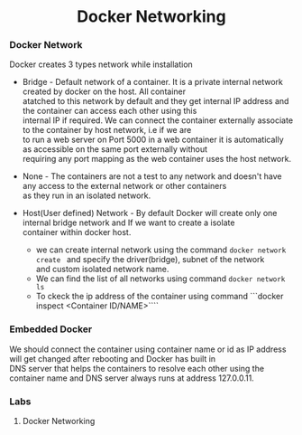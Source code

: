 <h1 align="center"> Docker Networking </h1>

### Docker Network

Docker creates 3 types network while installation

* Bridge - Default network of a container. It is a private internal network created by docker on the host. All container <br />
atatched to this network by default and they get internal IP address and the container can access each other using this <br />
internal IP if required. We can connect the container externally associate to the container by host network, i.e if we are <br/>
to run a web server on Port 5000 in a web container it is automatically as accessible on the same port externally without <br />
requiring any port mapping as the web container uses the host network.

* None - The containers are not a test to any network and doesn't have any access to the external network or other containers <br />
as they run in an isolated network. <br />

* Host(User defined) Network - By default Docker will create only one internal bridge network and  If we want to create a isolate <br />
container within docker host. <br />
	+ we can create internal network using the command ```docker network create ``` and specify the driver(bridge), subnet of the network <br />
and custom isolated network name. <br />
	+ We can find the list of all networks using command ```docker network ls```
	+ To ckeck the ip address of the container using command ```docker inspect <Container ID/NAME>````

### Embedded Docker

We should connect the container using container name or id as IP address will get changed after rebooting and Docker has built in <br />
DNS server that helps the containers to resolve each other using the container name and DNS server always runs at address 127.0.0.11.

### Labs

1. Docker Networking